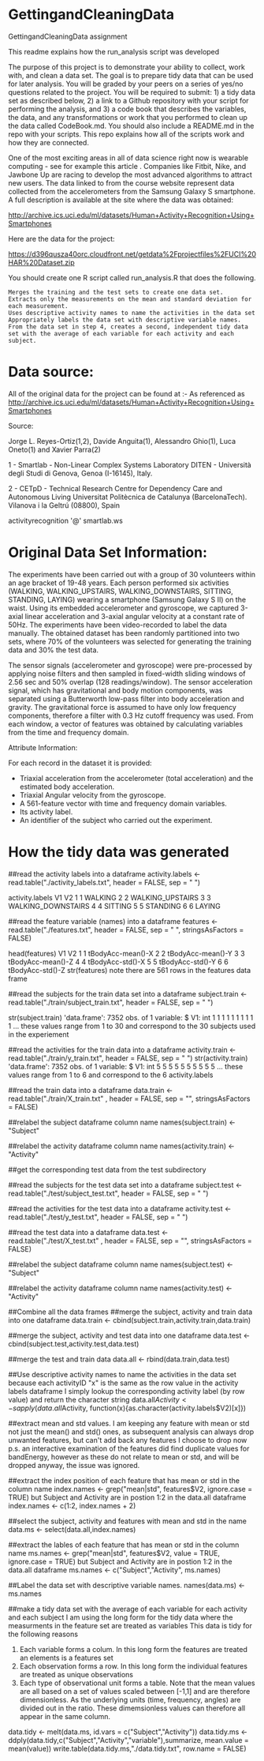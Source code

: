 # GettingandCleaningData
GettingandCleaningData assignment

This readme explains how the run_analysis script was developed

The purpose of this project is to demonstrate your ability to collect, work with, and clean a data set. The goal is to prepare tidy data that can be used for later analysis. You will be graded by your peers on a series of yes/no questions related to the project. You will be required to submit: 1) a tidy data set as described below, 2) a link to a Github repository with your script for performing the analysis, and 3) a code book that describes the variables, the data, and any transformations or work that you performed to clean up the data called CodeBook.md. You should also include a README.md in the repo with your scripts. This repo explains how all of the scripts work and how they are connected.

One of the most exciting areas in all of data science right now is wearable computing - see for example this article . Companies like Fitbit, Nike, and Jawbone Up are racing to develop the most advanced algorithms to attract new users. The data linked to from the course website represent data collected from the accelerometers from the Samsung Galaxy S smartphone. A full description is available at the site where the data was obtained:

http://archive.ics.uci.edu/ml/datasets/Human+Activity+Recognition+Using+Smartphones

Here are the data for the project:

https://d396qusza40orc.cloudfront.net/getdata%2Fprojectfiles%2FUCI%20HAR%20Dataset.zip

You should create one R script called run_analysis.R that does the following.

    Merges the training and the test sets to create one data set.
    Extracts only the measurements on the mean and standard deviation for each measurement.
    Uses descriptive activity names to name the activities in the data set
    Appropriately labels the data set with descriptive variable names.
    From the data set in step 4, creates a second, independent tidy data set with the average of each variable for each activity and each subject.

# Data source: 
All of the original data for the project can be found at :-
As referenced as http://archive.ics.uci.edu/ml/datasets/Human+Activity+Recognition+Using+Smartphones

Source:

Jorge L. Reyes-Ortiz(1,2), Davide Anguita(1), Alessandro Ghio(1), Luca Oneto(1) and Xavier Parra(2)

1 - Smartlab - Non-Linear Complex Systems Laboratory
DITEN - Università degli Studi di Genova, Genoa (I-16145), Italy.

2 - CETpD - Technical Research Centre for Dependency Care and Autonomous Living
Universitat Politècnica de Catalunya (BarcelonaTech). Vilanova i la Geltrú (08800), Spain

activityrecognition '@' smartlab.ws

# Original Data Set Information:

The experiments have been carried out with a group of 30 volunteers within an age bracket of 19-48 years. Each person performed six activities (WALKING, WALKING_UPSTAIRS, WALKING_DOWNSTAIRS, SITTING, STANDING, LAYING) wearing a smartphone (Samsung Galaxy S II) on the waist. Using its embedded accelerometer and gyroscope, we captured 3-axial linear acceleration and 3-axial angular velocity at a constant rate of 50Hz. The experiments have been video-recorded to label the data manually. The obtained dataset has been randomly partitioned into two sets, where 70% of the volunteers was selected for generating the training data and 30% the test data.

The sensor signals (accelerometer and gyroscope) were pre-processed by applying noise filters and then sampled in fixed-width sliding windows of 2.56 sec and 50% overlap (128 readings/window). The sensor acceleration signal, which has gravitational and body motion components, was separated using a Butterworth low-pass filter into body acceleration and gravity. The gravitational force is assumed to have only low frequency components, therefore a filter with 0.3 Hz cutoff frequency was used. From each window, a vector of features was obtained by calculating variables from the time and frequency domain.

Attribute Information:

For each record in the dataset it is provided:
- Triaxial acceleration from the accelerometer (total acceleration) and the estimated body acceleration.
- Triaxial Angular velocity from the gyroscope.
- A 561-feature vector with time and frequency domain variables.
- Its activity label.
- An identifier of the subject who carried out the experiment.

# How the tidy data was generated

##read the activity labels into a dataframe
activity.labels <- read.table("./activity_labels.txt", header = FALSE, sep = " ")

activity.labels
  V1                 V2
  1  1            WALKING
  2  2   WALKING_UPSTAIRS
  3  3 WALKING_DOWNSTAIRS
  4  4            SITTING
  5  5           STANDING
  6  6             LAYING
  
##read the feature variable (names) into a dataframe
features <- read.table("./features.txt", header = FALSE, sep = " ", stringsAsFactors = FALSE)

head(features)
V1                V2
1  1 tBodyAcc-mean()-X
2  2 tBodyAcc-mean()-Y
3  3 tBodyAcc-mean()-Z
4  4  tBodyAcc-std()-X
5  5  tBodyAcc-std()-Y
6  6  tBodyAcc-std()-Z
str(features)
note there are 561 rows in the features data frame

##read the subjects for the train data set into a dataframe
subject.train <- read.table("./train/subject_train.txt", header = FALSE, sep = " ")

str(subject.train)
'data.frame':	7352 obs. of  1 variable:
  $ V1: int  1 1 1 1 1 1 1 1 1 1 ...
 these values range from 1 to 30 and correspond to the 30 subjects used in the experiement

 ##read the activities for the train data into a dataframe
activity.train <- read.table("./train/y_train.txt", header = FALSE, sep = " ")
str(activity.train)
'data.frame':	7352 obs. of  1 variable:
  $ V1: int  5 5 5 5 5 5 5 5 5 5 ...
 these values range from 1 to 6 and correspond to the 6 activity.labels

##read the train data into a dataframe
data.train <- read.table("./train/X_train.txt" , header = FALSE, sep = "", stringsAsFactors = FALSE)

 ##relabel the subject dataframe column name
names(subject.train) <- "Subject"

 ##relabel the activity dataframe column name
names(activity.train) <- "Activity"


 ##get the corresponding test data from the test subdirectory

 ##read the subjects for the test data set into a dataframe
subject.test <- read.table("./test/subject_test.txt", header = FALSE, sep = " ")

 ##read the activities for the test data into a dataframe
activity.test <- read.table("./test/y_test.txt", header = FALSE, sep = " ")

##read the test data into a dataframe
data.test <- read.table("./test/X_test.txt" , header = FALSE, sep = "", stringsAsFactors = FALSE)                           

 ##relabel the subject dataframe column name
names(subject.test) <- "Subject"

 ##relabel the activity dataframe column name
names(activity.test) <- "Activity"

##Combine all the data frames
##merge the subject, activity and train data into one dataframe
data.train <- cbind(subject.train,activity.train,data.train)

##merge the subject, activity and test data into one dataframe
data.test <- cbind(subject.test,activity.test,data.test)

##merge the test and train data
data.all  <- rbind(data.train,data.test)

 ##Use descriptive activity names to name the activities in the data set
 because each activityID "x" is the same as the row value in the activity labels dataframe
 I simply lookup the corresponding activity label (by row value) and return the character string
data.all$Activity <- sapply(data.all$Activity, function(x){as.character(activity.labels$V2)[x]})

 ##extract mean and std values. I am keeping any feature with mean or std not just the mean() and std() ones,
 as subsequent analysis can always drop unwanted features, but can't add back any features I choose to drop now
 p.s. an interactive examination of the features did find duplicate values for bandEnergy, however 
 as these do not relate to mean or std, and will be dropped anyway, the issue was ignored.

 ##extract the index position of each feature that has mean or std in the column name
index.names <- grep("mean|std", features$V2, ignore.case = TRUE)
 but Subject and Activity are in postion 1:2 in the data.all dataframe
index.names <- c(1:2, index.names + 2)

 ##select the subject, activity and features with mean and std in the name
data.ms <- select(data.all,index.names)

 ##extract the lables of each feature that has mean or std in the column name
ms.names <- grep("mean|std", features$V2, value = TRUE, ignore.case = TRUE)
 but Subject and Activity are in postion 1:2 in the data.all dataframe
ms.names <- c("Subject","Activity", ms.names)

 ##Label the data set with descriptive variable names.
names(data.ms) <- ms.names

 ##make a tidy data set with the average of each variable for each activity and each subject
 I am using the long form for the tidy data where the measurments in the feature set are treated as variables
 This data is tidy for the following reasons
 1. Each variable forms a colum. In this long form the features are treated an elements is a features set
 2. Each observation forms a row. In this long form the individual features are treated as unique observations
 3. Each type of observational unit forms a table. Note that the mean values are all based on a set of values 
    scaled between [-1,1] and are therefore dimensionless. 
    As the underlying units (time, frequency, angles) are divided out in the ratio.
    These dimemsionless values can therefore all appear in the same column.
 
data.tidy <- melt(data.ms, id.vars = c("Subject","Activity"))
data.tidy.ms <- ddply(data.tidy,c("Subject","Activity","variable"),summarize, mean.value = mean(value))
write.table(data.tidy.ms,"./data.tidy.txt", row.name = FALSE)
